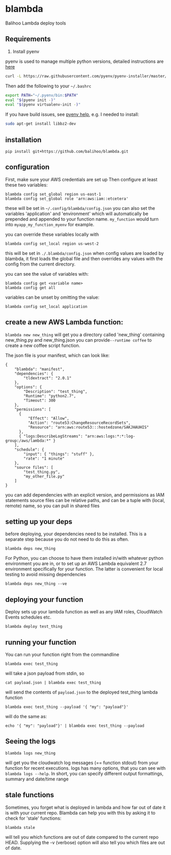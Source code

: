 # blambda
Balihoo Lambda deploy tools

## Requirements

1. Install pyenv

pyenv is used to manage multiple python versions, detailed instructions
are [here](https://github.com/pyenv/pyenv-installer#github-way-recommended)

```bash
curl -L https://raw.githubusercontent.com/pyenv/pyenv-installer/master/bin/pyenv-installer | bash
```

Then add the following to your `~/.bashrc`

```bash
export PATH="~/.pyenv/bin:$PATH"
eval "$(pyenv init -)"
eval "$(pyenv virtualenv-init -)"
```

If you have build issues, see [pyenv help](https://github.com/pyenv/pyenv/wiki/Common-build-problems), 
e.g. I needed to install:

```bash
sudo apt-get install libbz2-dev
```

## installation
```
pip install git+https://github.com/balihoo/blambda.git
```

## configuration
First, make sure your AWS credentials are set up
Then configure at least these two variables:
```
blambda config set_global region us-east-1
blambda config set_global role 'arn:aws:iam::etcetera'
```
these will be set in `~/.config/blambda/config.json`
you can also set the variables 'application' and 'environment' which will automatically be prepended and appended to your function name. `my_function` would turn into `myapp_my_function_myenv` for example.

you can override these variables locally with
```
blambda config set_local region us-west-2
```
this will be set in `./.blambda/config.json`
when config values are loaded by blambda, it first loads the global file and then overrides any values with the config from the current directory.

you can see the value of variables with:
```
blambda config get <variable name>
blambda config get all
```

variables can be unset by omitting the value:
```
blambda config set_local application
```

## create a new AWS Lambda function:
`blambda new new_thing`
will get you a directory called 'new_thing' containing new_thing.py and new_thing.json
you can provide`--runtime coffee` to create a new coffee script function.

The json file is your manifest, which can look like:
```
{
    "blambda": "manifest",
    "dependencies": {
        "tldextract": "2.0.1"
    },
    "options": {
        "Description": "test_thing",
        "Runtime": "python2.7",
        "Timeout": 300
    },
    "permissions": [
      {
          "Effect": "Allow",
          "Action": "route53:ChangeResourceRecordSets",
          "Resource": "arn:aws:route53:::hostedzone/SAKJHAUHIS"
      },
      { "logs:DescribeLogStreams": "arn:aws:logs:*:*:log-group:/aws/lambda:*" }
    ],
    "schedule": {
        "input": { "things": "stuff" },
        "rate": "1 minute"
    },
    "source files": [
        "test_thing.py",
        "my_other_file.py"
    ]
}
```

you can add dependencies with an explicit version, and permissions as IAM statements
source files can be relative paths, and can be a tuple with (local, remote) name, so you can pull in shared files

## setting up your deps
before deploying, your dependencies need to be installed. This is a separate step because you do not need to do this as often.
```
blambda deps new_thing
```

For Python, you can choose to have them installed in/with whatever python environment you are in, or to set up an AWS Lambda equivalent 2.7 environment specifically for your function. The latter is convenient for local testing to avoid missing dependencies
```
blambda deps new_thing --ve
```


## deploying your function
Deploy sets up your lambda function as well as any IAM roles, CloudWatch Events schedules etc.
```
blambda deploy test_thing
```

## running your function
You can run your function right from the commandline
```
blambda exec test_thing
```
will take a json payload from stdin, so
```
cat payload.json | blambda exec test_thing
```
will send the contents of `payload.json` to the deployed test_thing lambda function
```
blambda exec test_thing --payload '{ "my": "payload"}'
```
will do the same as:
```
echo '{ "my": "payload"}' | blambda exec test_thing --payload
```


## Seeing the logs
```
blambda logs new_thing
```
will get you the cloudwatch log messages (== function stdout) from your function for recent executions. logs has many options, that you can see with `blambda logs --help`. In short, you can specify different output formattings, summary and date/time range

## stale functions
Sometimes, you forget what is deployed in lambda and how far out of date it is with your current repo.
Blambda can help you with this by asking it to check for 'stale' functions:
```
blambda stale
```
will tell you which functions are out of date compared to the current repo HEAD.
Supplying the -v (verbose) option will also tell you which files are out of date.
